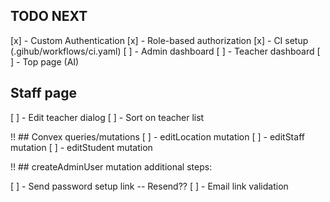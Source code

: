 ## TODO NEXT

[x] - Custom Authentication
[x] - Role-based authorization
[x] - CI setup (.gihub/workflows/ci.yaml)
[ ] - Admin dashboard
[ ] - Teacher dashboard
[ ] - Top page (AI)


## Staff page
[ ] - Edit teacher dialog
[ ] - Sort on teacher list

!! ## Convex queries/mutations
[ ] - editLocation mutation
[ ] - editStaff mutation
[ ] - editStudent mutation


!! ## createAdminUser mutation additional steps:

[ ] - Send password setup link -- Resend??
[ ] - Email link validation